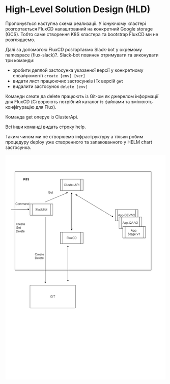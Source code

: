 # High-Level Solution Design (HLD)
   
Пропонується наступна схема реализаціі.
У існуючому кластері розгортається FluxCD налаштований на конкретний Google storage (GCS).
Тобто саме створення K8S кластера та bootstrap FluxCD ми не розглядаемо.

Далі за допомогою FluxCD розгортаємо Slack-bot у окремому namespace (flux-slack)?.
Slack-bot повинен отримувати та виконувати три команди:


   - зробити деплой застосунка указанної версії у конкретному енвайроменті
   `create [env] [ver]`
   - видати лист працюючих застосунків і їх версій
   `get`
   - видалити застосунок
   `delete [env]`

Команди create да delete працюють із Git-ом як джерелом інформації для FluxCD
(Створюють потрібний каталог із файлами та змінюють конфігурацію для Flux).

Команда get оперуе із ClusterApi. 


Всі інши команді видать строку help.

Таким чином ми не створюемо інфраструктуру а тільки робим процедуру deploy уже створенного
та запакованного у HELM chart  застосунка.



![Image](Slack-Bot-v1.png)